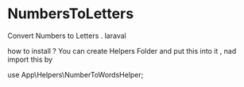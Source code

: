 # NumbersToLetters
Convert Numbers to Letters . laraval

how to install ?
You can create Helpers Folder and put this into it , nad import this by 

use App\Helpers\NumberToWordsHelper;
